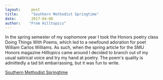 ```yaml
---
layout:     post
title:      "Southern Methodist Springtime"
date:       2017-04-08
author:    "From Hilltopics"
---
```


In the spring semester of my sophomore year I took the Honors poetry class Doing Things With Poems, which led to a newfound adoration for poet William Carlos Williams. As such, when the spring article for the SMU Honors magazine *Hilltopics* came around I decided to branch out of my usual satirical voice and try my hand at poetry. The poem's quality is admittedly a tad bit embarrassing, but it was fun to write. 

[Southern Methodist Springtime](https://hilltopicssmu.wordpress.com/2017/04/08/southern-methodist-spring-time/)
